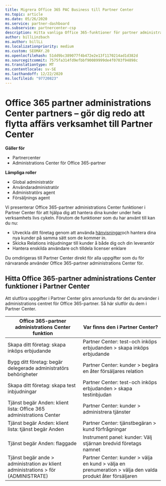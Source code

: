 ```yaml
---
title: Migrera Office 365 PAC Business till Partner Center
ms.topic: article
ms.date: 05/26/2020
ms.service: partner-dashboard
ms.subservice: partnercenter-csp
description: Hitta vanliga Office 365-funktioner för partner administrations Center (PAC), till exempel bygga dina verksamhets-och tjänst begär Anden efter migrering till Partner Center.
author: billLinzbach
ms.author: billLi
ms.localizationpriority: medium
ms.custom: SEOMAY.20
ms.openlocfilehash: 51dd9bc389077f4b472e2e13f1170214ad1d382d
ms.sourcegitcommit: 7575fa314fd9efbbf90089999de4f0703f94898c
ms.translationtype: MT
ms.contentlocale: sv-SE
ms.lasthandoff: 12/22/2020
ms.locfileid: "97720823"
---
```

# <a name="office-365-partner-admin-center-partners---get-ready-to-move-business-operations-to-partner-center"></a>Office 365 partner administrations Center partners – gör dig redo att flytta affärs verksamhet till Partner Center

**Gäller för** 

- Partnercenter
- Administrations Center för Office 365-partner

**Lämpliga roller**

- Global administratör
- Användaradministratör
- Administratörs agent
- Försäljnings agent

Vi presenterar Office 365-partner administrations Center funktioner i Partner Center för att hjälpa dig att hantera dina kunder under hela verksamhets livs cykeln. Förutom de funktioner som du har använt till kan du nu:

- Utveckla ditt företag genom att använda [hänvisningar](referrals.md)och hantera dina nya kunder på samma sätt som de kommer in.
- Skicka Relations inbjudningar till kunder å både dig och din leverantör
- Hantera enskilda användare och tilldela licenser enklare

Du omdirigeras till Partner Center direkt för alla uppgifter som du för närvarande använder Office 365-partner administrations Center för.

## <a name="find-office-365-partner-admin-center-features-in-partner-center"></a>Hitta Office 365-partner administrations Center funktioner i Partner Center

Att slutföra uppgifter i Partner Center görs annorlunda för det du använder i administrations centret för Office 365-partner. Så här slutför du dem i Partner Center.

| Office 365-partner administrations Center funktion                       | Var finns den i Partner Center? | 
|   -----------------------------------------------  | -------------- |
| Skapa ditt företag: skapa inköps erbjudande | Partner Center: test-och inköps erbjudanden > skapa inköps erbjudande |
| Bygg ditt företag: begär delegerade administratörs behörigheter | Partner Center: kunder > begära en åter försäljares relation |
| Skapa ditt företag: skapa test inbjudningar | Partner Center: test-och inköps erbjudanden > skapa testinbjudan |
| Tjänst begär Anden: klient lista: Office 365 administrations Center | Partner Center: kunder > administrera tjänster |
| Tjänst begär Anden: klient lista: tjänst begär Anden | Partner Center: tjänstbegäran > kund förfrågningar |
| Tjänst begär Anden: flaggade | Instrument panel: kunder: Välj stjärnan bredvid företags namnet |
| Tjänst begär ande > administration av klient administrations > för (ADMINISTRATE) | Partner Center: kunder > välja en kund > välja en prenumeration > välja den valda produkt åter försäljaren |

